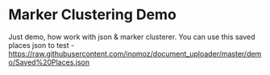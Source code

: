 # Marker Clustering Demo

Just demo, how work with json & marker clusterer.
You can use this saved places json to test - https://raw.githubusercontent.com/inomoz/document_uploader/master/demo/Saved%20Places.json

